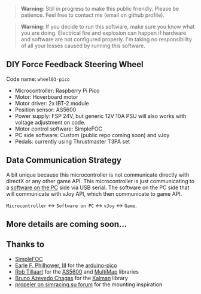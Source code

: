 > **Warning**:
> Still in progress to make this public friendly. Please be patience. Feel free to contact me (email on github profile).

> **Warning**:
> If you decide to run this software, make sure you know what you are doing.
> Electrical fire and explosion can happen if hardware and software are not configured properly.
> I'm taking no responsibility of all your losses caused by running this software.

## DIY Force Feedback Steering Wheel
Code name: `wheel03-pico`

- Microcontroller: Raspberry Pi Pico
- Motor: Hoverboard motor
- Motor driver: 2x IBT-2 module
- Position sensor: AS5600
- Power supply: FSP 24V, but generic 12V 10A PSU will also works with voltage adjustment on code.
- Motor control software: SimpleFOC
- PC side software: Custom (public repo coming soon) and vJoy
- Pedals: currently using Thrustmaster T3PA set

## Data Communication Strategy
A bit unique because this microcontroller is not communicate directly with directX or any other game API.
This microcontroller is just communicating to a [software on the PC](https://github.com/suryavip/wheel01-pc) side via USB serial.
The software on the PC side that will communicate with vJoy API, which then communicate to game API.

`Microcontroller` ↔ `Software on PC` ↔ `vJoy` ↔ `Game`.

## More details are coming soon...

## Thanks to
- [SimpleFOC](https://simplefoc.com/)
- [Earle F. Philhower, III](https://github.com/earlephilhower) for the [arduino-pico](https://github.com/earlephilhower/arduino-pico)
- [Rob Tillaart](https://github.com/RobTillaart) for the [AS5600](https://github.com/RobTillaart/AS5600) and [MultiMap](https://github.com/RobTillaart/MultiMap) libraries
- [Bruno Azevedo Chagas](https://github.com/bachagas) for the [Kalman](https://github.com/bachagas/Kalman) library
- [propeler on simracing.su forum](https://forum.simracing.su/profile/5730-propeler/) for the mounting inspiration
